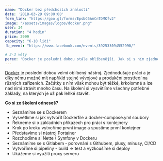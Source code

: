 ```yaml
---
name: "Docker bez předchozích znalostí"
date: '2018-03-29 09:00:00'
form_link: "https://goo.gl/forms/EpsbC6AmCnTDMKfv2"
image: "/assets/images/logos/docker.png"
user: 34
duration: "4 hodin"
price: 2999
capacity: "6-10 lidí"
fb_event: "https://www.facebook.com/events/392533094552990/"

# 2-3 věty
perex: 'Docker je poslední dobou stále oblíbenější. Jak si s ním zjednodušit práci a hlavně překonat těžké začátky? To se dovíte na mém školení.'
---
```


<a href="https://www.docker.com/" target="blank" rel="noopener">Docker</a> je poslední dobou velmi oblíbený nástroj. Zjednodušuje práci a je díky němu možné mít napříkld stejné vývojové a produkční prostředí na různých zařízeních. Začátky s ním však mohou být těžké, krkolomné a lze nad nimi ztrávit mnoho času. Na školení si vysvětlíme všechny potřebné základy, na kterých je už pak lehké stavět.</p>

**Co si ze školení odneseš?**

- Seznámíme se s Dockerem
- Vysvětlíme si jak vytvořit Dockerfile a docker-compose.yml soubory
- Řekneme si o základních příkazech pro práci s kontejnery
- Krok po kroku vytvoříme první image a spustíme první kontejner
- Představíme si nástroj Portainer
- Rozchodíme si Nette / Symfony v Dockeru
- Seznámíme se s Gitlabem - porovnání s Githubem, plusy, mínusy, CI/CD
- Vytvoříme si pipeliny - build => test a vyzkoušíme si deploy
- Ukážeme si využití proxy serveru

